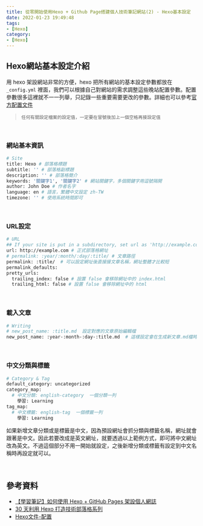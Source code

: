 ```yaml
---
title: 從零開始使用Hexo + Github Page搭建個人技術筆記網站(2) - Hexo基本設定
date: 2022-01-23 19:49:48
tags:
- [Hexo]
category:
- [Hexo]
---
```


## **Hexo網站基本設定介紹**

用 hexo 架設網站非常的方便，hexo 把所有網站的基本設定參數都放在 `_config.yml` 裡面，我們可以根據自己對網站的需求調整這些晚站配置參數。配置參數很多這裡就不一一列舉，只記錄一些重要需要更改的參數。詳細也可以參考[官方配置文件](https://hexo.io/zh-tw/docs/configuration)

> `任何有關設定檔案的設定值，一定要在冒號後加上一個空格再接設定值`


<!-- more -->

<br/>

### **網站基本資訊**

```bash
# Site
title: Hexo # 部落格標題
subtitle: '' # 部落格副標題
description: '' # 部落格簡介
keywords: '關鍵字1', '關鍵字2' # 網站關鍵字，多個關鍵字用逗號隔開
author: John Doe # 作者名字
language: en # 語言，繁體中文設定 zh-TW
timezone: '' # 使用系統時間即可
```

<br/>

### **URL設定**

```bash
# URL
## If your site is put in a subdirectory, set url as 'http://example.com/child' and root as '/child/'
url: http://example.com # 正式部落格網址
# permalink: :year/:month/:day/:title/ # 文章路徑
permalink: :title/  # 可以設定網址後直接接文章名稱，網址整體才比較短
permalink_defaults:
pretty_urls:
  trailing_index: false # 設置 false 會移除網址中的 index.html
  trailing_html: false # 設置 false 會移除網址中的 html
```

<br/>

### **載入文章**

```bash
# Writing
# new_post_name: :title.md  設定對應的文章原始編輯檔
new_post_name: :year-:month-:day-:title.md  # 這樣設定會在生成新文章.md檔時將文章生成日輸入進檔名，方便日後管理
```

<br/>

### **中文分類與標籤**

```bash
# Category & Tag
default_category: uncategorized
category_map:
  # 中文分類: english-category  一個分類一列
	學習: Learning
tag_map:
  # 中文標籤: english-tag  一個標籤一列
	學習: Learning
```

如果新增文章分類或是標籤是中文，因為預設網址會抓分類與標籤名稱，網址就會跟著是中文。因此若要改成是英文網址，就要透過以上範例方式，即可將中文網址改為英文。不過這個部分不用一開始就設定，之後新增分類或標籤有設定到中文名稱時再設定就可以。

<br/>



## **參考資料**

- [【學習筆記】如何使用 Hexo + GitHub Pages 架設個人網誌](https://hackmd.io/@Heidi-Liu/note-hexo-github#%E5%89%8D%E7%BD%AE%E4%BD%9C%E6%A5%AD)
- [30 天利用 Hexo 打造技術部落格系列](https://ithelp.ithome.com.tw/users/20139218/ironman/3910)
- [Hexo文件-配置](https://hexo.io/zh-tw/docs/configuration)